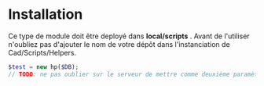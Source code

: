 # Installation

Ce type de module doit être deployé dans **local/scripts** .
Avant de l'utiliser n'oubliez pas d'ajouter le nom de votre dépôt dans l'instanciation de Cad/Scripts/Helpers.

```php
$test = new hp($DB);
// TODO: ne pas oublier sur le serveur de mettre comme deuxième paramètre le nom du rep.
```

